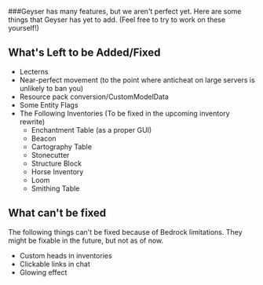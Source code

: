 ###Geyser has many features, but we aren't perfect yet. Here are some things that Geyser has yet to add. (Feel free to try to work on these yourself!)


## What's Left to be Added/Fixed
- Lecterns
- Near-perfect movement (to the point where anticheat on large servers is unlikely to ban you)
- Resource pack conversion/CustomModelData
- Some Entity Flags
- The Following Inventories (To be fixed in the upcoming inventory rewrite)
  - Enchantment Table (as a proper GUI)
  - Beacon
  - Cartography Table
  - Stonecutter
  - Structure Block
  - Horse Inventory
  - Loom
  - Smithing Table

## What can't be fixed
The following things can't be fixed because of Bedrock limitations. They might be fixable in the future, but not as of now.

- Custom heads in inventories
- Clickable links in chat
- Glowing effect